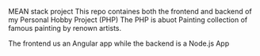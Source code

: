 MEAN stack project
This repo containes both the frontend and backend of my Personal Hobby Project (PHP)
The PHP is abuot Painting collection of famous painting by renown artists.

The frontend us an Angular app while the backend is a Node.js App
